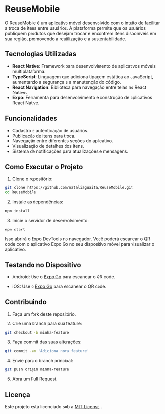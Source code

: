 # ReuseMobile

O ReuseMobile é um aplicativo móvel desenvolvido com o intuito de facilitar a troca de itens entre usuários. A plataforma permite que os usuários publiquem produtos que desejam trocar e encontrem itens disponíveis em sua região, promovendo a reutilização e a sustentabilidade.

## Tecnologias Utilizadas

- **React Native**: Framework para desenvolvimento de aplicativos móveis multiplataforma.
- **TypeScript**: Linguagem que adiciona tipagem estática ao JavaScript, aumentando a segurança e a manutenção do código.
- **React Navigation**: Biblioteca para navegação entre telas no React Native.
- **Expo**: Ferramenta para desenvolvimento e construção de aplicativos React Native.

## Funcionalidades

- Cadastro e autenticação de usuários.
- Publicação de itens para troca.
- Navegação entre diferentes seções do aplicativo.
- Visualização de detalhes dos itens.
- Sistema de notificações para atualizações e mensagens.

## Como Executar o Projeto

1. Clone o repositório:

```bash
git clone https://github.com/nataliaguaita/ReuseMobile.git
cd ReuseMobile
 ```

 2.  Instale as dependências:
 ```bash
npm install
 ```

 3. Inicie o servidor de desenvolvimento:
 ```bash
npm start
```
Isso abrirá o Expo DevTools no navegador. Você poderá escanear o QR code com o aplicativo Expo Go no seu dispositivo móvel para visualizar o aplicativo.


## Testando no Dispositivo

- Android: Use o  [Expo Go](https://play.google.com/store/apps/details?id=host.exp.exponent)
 para escanear o QR code.

- iOS: Use o [Expo Go](https://apps.apple.com/app/expo-go/id982107779)
 para escanear o QR code.


 ##  Contribuindo

1. Faça um fork deste repositório.

2. Crie uma branch para sua feature:

```bash
git checkout -b minha-feature
```

3. Faça commit das suas alterações:

```bash
git commit -am 'Adiciona nova feature'
```

4. Envie para o branch principal:

```bash
git push origin minha-feature
```

5. Abra um Pull Request.


## Licença

Este projeto está licenciado sob a [MIT License](LICENSE)
.
